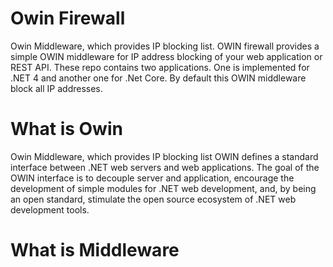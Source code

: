 # Owin Firewall
Owin Middleware, which provides IP blocking list.
OWIN firewall provides a simple OWIN middleware for IP address blocking of your web application or REST API. These repo contains two applications. One is implemented for .NET 4 and another one for .Net Core. By default this OWIN middleware block all IP addresses.

# What is Owin
Owin Middleware, which provides IP blocking list OWIN defines a standard interface between .NET web servers and web applications. The goal of the OWIN interface is to decouple server and application, encourage the development of simple modules for .NET web development, and, by being an open standard, stimulate the open source ecosystem of .NET web development tools.

# What is Middleware



